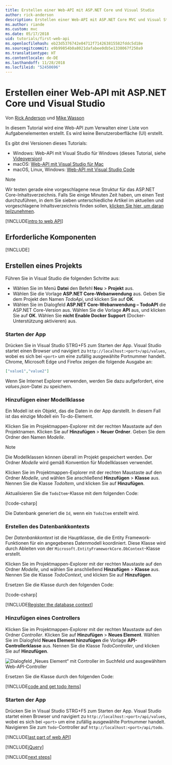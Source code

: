 ```yaml
---
title: Erstellen einer Web-API mit ASP.NET Core und Visual Studio
author: rick-anderson
description: Erstellen einer Web-API mit ASP.NET Core MVC und Visual Studio für Windows
ms.author: riande
ms.custom: mvc
ms.date: 05/17/2018
uid: tutorials/first-web-api
ms.openlocfilehash: eb23d5376742e04712f714263815582fddc5d18e
ms.sourcegitcommit: e9b99854b0a8021dafabee0db5e1338067f250a9
ms.translationtype: HT
ms.contentlocale: de-DE
ms.lasthandoff: 11/28/2018
ms.locfileid: "52450696"
---
```

# <a name="create-a-web-api-with-aspnet-core-and-visual-studio"></a>Erstellen einer Web-API mit ASP.NET Core und Visual Studio

Von [Rick Anderson](https://twitter.com/RickAndMSFT) und [Mike Wasson](https://github.com/mikewasson)

In diesem Tutorial wird eine Web-API zum Verwalten einer Liste von Aufgabenelementen erstellt. Es wird keine Benutzeroberfläche (UI) erstellt.

Es gibt drei Versionen dieses Tutorials:

* Windows: Web-API mit Visual Studio für Windows (dieses Tutorial, siehe [Videoversion](https://www.youtube.com/watch?v=TTkhEyGBfAk))
* macOS: [Web-API mit Visual Studio für Mac](xref:tutorials/first-web-api-mac)
* macOS, Linux, Windows: [Web-API mit Visual Studio Code](xref:tutorials/web-api-vsc)

<!-- WARNING: The code AND images in this doc are used by uid: tutorials/web-api-vsc, tutorials/first-web-api-mac and tutorials/first-web-api. If you change any code/images in this tutorial, update uid: tutorials/web-api-vsc -->

> [!NOTE]
> Wir testen gerade eine vorgeschlagene neue Struktur für das ASP.NET Core-Inhaltsverzeichnis.  Falls Sie einige Minuten Zeit haben, um einen Test durchzuführen, in dem Sie sieben unterschiedliche Artikel im aktuellen und vorgeschlagene Inhaltsverzeichnis finden sollen, [klicken Sie hier, um daran teilzunehmen](https://dpk4xbh5.optimalworkshop.com/treejack/rps16hd5).

[!INCLUDE[intro to web API](../includes/webApi/intro.md)]

## <a name="prerequisites"></a>Erforderliche Komponenten

[!INCLUDE[](~/includes/net-core-prereqs-windows.md)]

## <a name="create-the-project"></a>Erstellen eines Projekts

Führen Sie in Visual Studio die folgenden Schritte aus:

* Wählen Sie im Menü **Datei** den Befehl **Neu** > **Projekt** aus.
* Wählen Sie die Vorlage **ASP.NET Core-Webanwendung** aus. Geben Sie dem Projekt den Namen *TodoApi*, und klicken Sie auf **OK**.
* Wählen Sie im Dialogfeld **ASP.NET Core-Webanwendung – TodoAPI** die ASP.NET Core-Version aus. Wählen Sie die Vorlage **API** aus, und klicken Sie auf **OK**. Wählen Sie **nicht** **Enable Docker Support** (Docker-Unterstützung aktivieren) aus.

### <a name="launch-the-app"></a>Starten der App

Drücken Sie in Visual Studio STRG+F5 zum Starten der App. Visual Studio startet einen Browser und navigiert zu `http://localhost:<port>/api/values`, wobei es sich bei `<port>` um eine zufällig ausgewählte Portnummer handelt. Chrome, Microsoft Edge und Firefox zeigen die folgende Ausgabe an:

```json
["value1","value2"]
```

Wenn Sie Internet Explorer verwenden, werden Sie dazu aufgefordert, eine *values.json*-Datei zu speichern.

### <a name="add-a-model-class"></a>Hinzufügen einer Modellklasse

Ein Modell ist ein Objekt, das die Daten in der App darstellt. In diesem Fall ist das einzige Modell ein To-do-Element.

Klicken Sie im Projektmappen-Explorer mit der rechten Maustaste auf den Projektnamen. Klicken Sie auf **Hinzufügen** > **Neuer Ordner**. Geben Sie dem Ordner den Namen *Modelle*.

> [!NOTE]
> Die Modellklassen können überall im Projekt gespeichert werden. Der Ordner *Modelle* wird gemäß Konvention für Modellklassen verwendet.

Klicken Sie im Projektmappen-Explorer mit der rechten Maustaste auf den Ordner *Modelle*, und wählen Sie anschließend **Hinzufügen** > **Klasse** aus. Nennen Sie die Klasse *TodoItem*, und klicken Sie auf **Hinzufügen**.

Aktualisieren Sie die `TodoItem`-Klasse mit dem folgenden Code:

[!code-csharp[](first-web-api/samples/2.0/TodoApi/Models/TodoItem.cs)]

Die Datenbank generiert die `Id`, wenn ein `TodoItem` erstellt wird.

### <a name="create-the-database-context"></a>Erstellen des Datenbankkontexts

Der *Datenbankkontext* ist die Hauptklasse, die die Entity Framework-Funktionen für ein angegebenes Datenmodell koordiniert. Diese Klasse wird durch Ableiten von der `Microsoft.EntityFrameworkCore.DbContext`-Klasse erstellt.

Klicken Sie im Projektmappen-Explorer mit der rechten Maustaste auf den Ordner *Modelle*, und wählen Sie anschließend **Hinzufügen** > **Klasse** aus. Nennen Sie die Klasse *TodoContext*, und klicken Sie auf **Hinzufügen**.

Ersetzen Sie die Klasse durch den folgenden Code:

[!code-csharp[](first-web-api/samples/2.0/TodoApi/Models/TodoContext.cs)]

[!INCLUDE[Register the database context](../includes/webApi/register_dbContext.md)]

### <a name="add-a-controller"></a>Hinzufügen eines Controllers

Klicken Sie im Projektmappen-Explorer mit der rechten Maustaste auf den Ordner *Controller*. Klicken Sie auf **Hinzufügen** > **Neues Element**. Wählen Sie im Dialogfeld **Neues Element hinzufügen** die Vorlage **API-Controllerklasse** aus. Nennen Sie die Klasse *TodoController*, und klicken Sie auf **Hinzufügen**.

![Dialogfeld „Neues Element“ mit Controller im Suchfeld und ausgewähltem Web-API-Controller](first-web-api/_static/new_controller.png)

Ersetzen Sie die Klasse durch den folgenden Code:

[!INCLUDE[code and get todo items](../includes/webApi/getTodoItems.md)]

### <a name="launch-the-app"></a>Starten der App

Drücken Sie in Visual Studio STRG+F5 zum Starten der App. Visual Studio startet einen Browser und navigiert zu `http://localhost:<port>/api/values`, wobei es sich bei `<port>` um eine zufällig ausgewählte Portnummer handelt. Navigieren Sie zum `Todo`-Controller auf `http://localhost:<port>/api/todo`.

[!INCLUDE[last part of web API](../includes/webApi/end.md)]

[!INCLUDE[jQuery](../includes/webApi/add-jquery.md)]

[!INCLUDE[next steps](../includes/webApi/next.md)]
